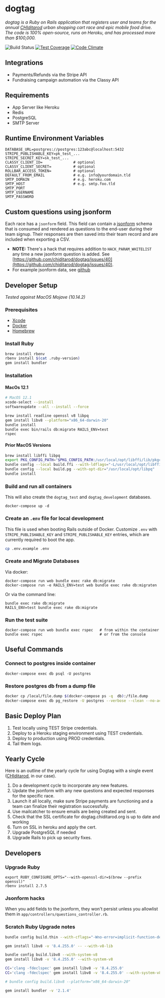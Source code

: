 dogtag
======

*dogtag is a Ruby on Rails application that registers user and teams for the annual [CHIditarod](http://chiditarod.org) urban shopping cart race and epic mobile food drive.  The code is 100% open-source, runs on Heroku, and has processed more than $100,000.*

![Build Status](https://travis-ci.org/chiditarod/dogtag.svg?branch=master)
[![Test Coverage](https://codeclimate.com/github/chiditarod/dogtag/badges/coverage.svg)](https://codeclimate.com/github/chiditarod/dogtag/coverage)
[![Code Climate](https://codeclimate.com/github/chiditarod/dogtag.png)](https://codeclimate.com/github/chiditarod/dogtag)

Integrations
--------
- Payments/Refunds via the Stripe API
- Fundraising campaign automation via the Classy API

Requirements
------------
- App Server like Heroku
- Redis
- PostgreSQL
- SMTP Server

Runtime Environment Variables
-----------------------------

```
DATABASE_URL=postgres://postgres:123abc@localhost:5432
STRIPE_PUBLISHABLE_KEY=pk_test_...
STRIPE_SECRET_KEY=sk_test_...
CLASSY_CLIENT_ID=              # optional
CLASSY_CLIENT_SECRET=          # optional
ROLLBAR_ACCESS_TOKEN=          # optional
DEFAULT_FROM_EMAIL             # e.g. info@yourdomain.tld
SMTP_DOMAIN                    # e.g. heroku.com
SMTP_HOST                      # e.g. smtp.foo.tld
SMTP_PORT
SMTP_USERNAME
SMTP_PASSWORD
```

## Custom questions using jsonform

Each race has a `jsonform` field. This field can contain a [jsonform](https://github.com/jsonform/jsonform) schema that is consumed and rendered as questions to the end-user during their team signup. Their responses are then saved into their team record and are included when exporting a CSV.

- __NOTE:__ There's a hack that requires addition to `HACK_PARAM_WHITELIST` any time a new jsonform question is added.  See [https://github.com/chiditarod/dogtag/issues/40](https://github.com/chiditarod/dogtag/issues/40).
- For example jsonform data, see [github](https://github.com/chiditarod/dogtag/tree/master/examples/jsonform)

## Developer Setup

*Tested against MacOS Mojave (10.14.2)*

### Prerequisites

- [Xcode](https://itunes.apple.com/us/app/xcode/id497799835)
- [Docker](https://docs.pie.apple.com/artifactory/docker.html)
- [Homebrew](https://brew.sh/)

### Install Ruby

```bash
brew install rbenv
rbenv install $(cat .ruby-version)
gem install bundler
```

### Installation

#### MacOs 12.1

```sh
# MacOS 12.1
xcode-select --install
softwareupdate --all --install --force

brew install readline openssl v8 libpq
gem install libv8 --platform="x86_64-darwin-20"
bundle install
bundle exec bin/rails db:migrate RAILS_ENV=test
rspec
```

#### Prior MacOS Versions

```sh
brew install libffi libpq
export PKG_CONFIG_PATH="$PKG_CONFIG_PATH:/usr/local/opt/libffi/lib/pkgconfig"
bundle config --local build.ffi --with-ldflags="-L/usr/local/opt/libffi/lib"
bundle config --local build.pg --with-opt-dir="/usr/local/opt/libpq"
bundle install
```

### Build and run all containers

This will also create the `dogtag_test` and `dogtag_development` databases.

    docker-compose up -d

### Create an `.env` file for local development

This file is used when booting Rails outside of Docker.  Customize `.env` with `STRIPE_PUBLISHABLE_KEY` and `STRIPE_PUBLISHABLE_KEY` entries, which are currently required to boot the app.

```bash
cp .env.example .env
```

### Create and Migrate Databases

Via docker:

    docker-compose run web bundle exec rake db:migrate
    docker-compose run -e RAILS_ENV=test web bundle exec rake db:migraten

Or via the command line:

    bundle exec rake db:migrate
    RAILS_ENV=test bundle exec rake db:migrate

### Run the test suite

    docker-compose run web bundle exec rspec   # from within the container
    bundle exec rspec                          # or from the console


## Useful Commands

### Connect to postgres inside container

    docker-compose exec db psql -U postgres

### Restore postgres db from a dump file

```bash
docker cp /local/file.dump $(docker-compose ps -q  db):/file.dump
docker-compose exec db pg_restore -U postgres --verbose --clean --no-acl --no-owner -h localhost -d dogtag_development /file.dump
```

## Basic Deploy Plan

1. Test locally using TEST Stripe credentials.
2. Deploy to a Heroku staging environment using TEST credentials.
3. Deploy to production using PROD credentials.
4. Tail them logs.

## Yearly Cycle

Here is an outline of the yearly cycle for using Dogtag with a single event ([CHIditarod](http://www.chiditarod.org), in our case).

1. Do a development cycle to incorporate any new features.
1. Update the jsonform with any new questions and expected responses for the specific race.
1. Launch it all locally, make sure Stripe payments are functioning and a team can finalize their registration successfully.
1. Use mailcatcher to ensure emails are being created and sent.
1. Check that the SSL certificate for dogtag.chiditarod.org is up to date and working
1. Turn on SSL in heroku and apply the cert.
1. Upgrade PostgreSQL if needed
1. Upgrade Rails to pick up security fixes.


## Developers

### Upgrade Ruby

```
export RUBY_CONFIGURE_OPTS="--with-openssl-dir=$(brew --prefix openssl)"
rbenv install 2.7.5
```

### Jsonform hacks

When you add fields to the jsonform, they won't persist unless you
allowlist them in `app/controllers/questions_controller.rb`.

### Scratch Ruby Upgrade notes

```sh
bundle config build.thin --with-cflags="-Wno-error=implicit-function-declaration"

gem install libv8 -v '8.4.255.0' -- --with-v8-lib

bundle config build.libv8 --with-system-v8
gem install libv8 -v '8.4.255.0' --with-system-v8

CC='clang -fdeclspec' gem install libv8 -v '8.4.255.0'
CC='clang -fdeclspec' gem install libv8 -v '8.4.255.0' --with-system-v8

# bundle config build.libv8 --platform="x86_64-darwin-20"

gem install bundler -v '2.1.4'
```
